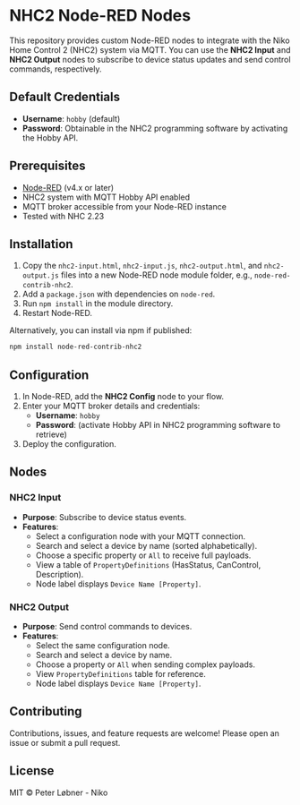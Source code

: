 # NHC2 Node-RED Nodes

This repository provides custom Node-RED nodes to integrate with the Niko Home Control 2 (NHC2) system via MQTT. You can use the **NHC2 Input** and **NHC2 Output** nodes to subscribe to device status updates and send control commands, respectively.

## Default Credentials

- **Username**: `hobby` (default)
- **Password**: Obtainable in the NHC2 programming software by activating the Hobby API.

## Prerequisites

- [Node-RED](https://nodered.org/) (v4.x or later)
- NHC2 system with MQTT Hobby API enabled
- MQTT broker accessible from your Node-RED instance
- Tested with NHC 2.23

## Installation

1. Copy the `nhc2-input.html`, `nhc2-input.js`, `nhc2-output.html`, and `nhc2-output.js` files into a new Node-RED node module folder, e.g., `node-red-contrib-nhc2`.
2. Add a `package.json` with dependencies on `node-red`.
3. Run `npm install` in the module directory.
4. Restart Node-RED.

Alternatively, you can install via npm if published:

```bash
npm install node-red-contrib-nhc2
```

## Configuration

1. In Node-RED, add the **NHC2 Config** node to your flow.
2. Enter your MQTT broker details and credentials:
   - **Username**: `hobby`
   - **Password**: (activate Hobby API in NHC2 programming software to retrieve)
3. Deploy the configuration.

## Nodes

### NHC2 Input

- **Purpose**: Subscribe to device status events.
- **Features**:
  - Select a configuration node with your MQTT connection.
  - Search and select a device by name (sorted alphabetically).
  - Choose a specific property or `All` to receive full payloads.
  - View a table of `PropertyDefinitions` (HasStatus, CanControl, Description).
  - Node label displays `Device Name [Property]`.

### NHC2 Output

- **Purpose**: Send control commands to devices.
- **Features**:
  - Select the same configuration node.
  - Search and select a device by name.
  - Choose a property or `All` when sending complex payloads.
  - View `PropertyDefinitions` table for reference.
  - Node label displays `Device Name [Property]`.

## Contributing

Contributions, issues, and feature requests are welcome! Please open an issue or submit a pull request.

## License

MIT © Peter Løbner - Niko

